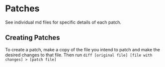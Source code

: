 # Patches

See individual md files for specific details of each patch.

## Creating Patches

To create a patch, make a copy of the file you intend to patch and make the desired changes to that file. Then run `diff [original file] [file with changes] > [patch file]`
